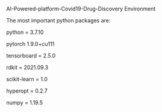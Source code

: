 AI-Powered-platform-Covid19-Drug-Discovery
Environment

The most important python packages are:

python = 3.7.10

pytorch 1.9.0+cu111

tensorboard = 2.5.0

rdkit = 2021.09.3

scikit-learn = 1.0

hyperopt = 0.2.7

numpy = 1.19.5
